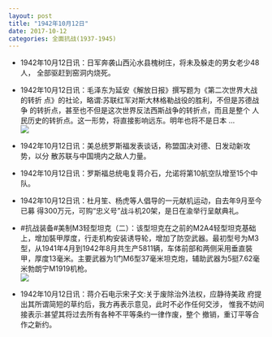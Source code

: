 ```yaml
---
layout: post
title: "1942年10月12日"
date: 2017-10-12
categories: 全面抗战(1937-1945)
---
```


<meta name="referrer" content="no-referrer" />

- 1942年10月12日讯：日军奔袭山西沁水县槐树庄，将未及躲走的男女老少48人， 全部驱赶到窑洞内烧死。 

- 1942年10月12日讯：毛泽东为延安《解放日报》撰写题为《第二次世界大战的转折 点》的社论，略谓:苏联红军对斯大林格勒战役的胜利，不但是苏德战争 的转折点，甚至也不但是这次世界反法西斯战争的转折点，而且是整个 人民历史的转折点。这一形势，将直接影响远东。明年也将不是日本 ... <br/><img src="https://wx1.sinaimg.cn/large/aca367d8ly1fkfpqhxn6kj20c809zwej.jpg" />

- 1942年10月12日讯：美总统罗斯福发表谈话，称盟国决对德、日发动新攻势，以分 散苏联与中国境内之敌人力量。 

- 1942年10月12日讯：罗斯福总统电复蒋介石，允诺将第10航空队增至15个中队。 

- 1942年10月12日讯：杜月笙、杨虎等人倡导的一元献机运动，自去年9月至今已募 得300万元，可购“忠义号”战斗机20架，是日在渝举行呈献典礼。 

- #抗战装备#美制M3轻型坦克（二）：该型坦克在之前的M2A4轻型坦克基础上，增加裝甲厚度，行走机构安装诱导轮，增加了防空武器。最初型号为M3型，从1941年4月到1942年8月共生产5811辆，车体前部和两侧采用垂直裝甲，厚度13毫米。主要武器为1门M6型37毫米坦克炮，辅助武器为5挺7.62毫米勃朗宁M1919机枪。 <br/><img src="https://wx1.sinaimg.cn/large/aca367d8ly1fkf8e8p3j3j20fa0vtqb5.jpg" />

- 1942年10月12日讯：蒋介石电示宋子文:关于废除治外法权，应静待美政 府提出其所谓简短的草约后，我方再表示意见，此时不必作任何交涉， 惟我不妨间接表示:甚望其将过去所有各种不平等条约一律作废，整个 撤销，重订平等合作之新约。 

